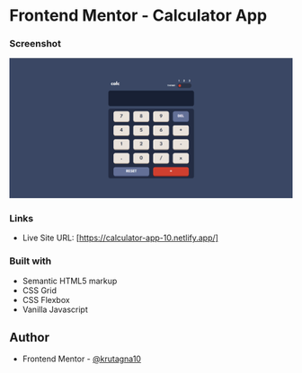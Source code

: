 # Frontend Mentor - Calculator App

### Screenshot

![](Screenshot/Screenshot.png)

### Links

- Live Site URL: [https://calculator-app-10.netlify.app/]

### Built with

- Semantic HTML5 markup
- CSS Grid
- CSS Flexbox
- Vanilla Javascript

## Author
- Frontend Mentor - [@krutagna10](https://www.frontendmentor.io/profile/krutagna10)